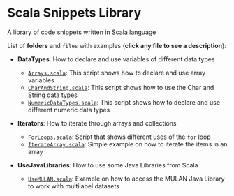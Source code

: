 Scala Snippets Library
======================

A library of code snippets written in Scala language

List of **folders** and `files` with examples (**click any file to see a description**):

+ **DataTypes**: How to declare and use variables of different data types
    * [`Arrays.scala`](DataTypes/Arrays.md): This script shows how to declare and use array variables
    * [`CharAndString.scala`](DataTypes/CharAndString.md): This script shows how to use the Char and String data types
    * [`NumericDataTypes.scala`](DataTypes/NumericDataTypes.md): This script shows how to declare and use different numeric data types

+ **Iterators**: How to iterate through arrays and collections
    * [`ForLoops.scala`](Iterators/ForLoops.md): Script that shows different uses of the `for` loop
    * [`IterateArray.scala`](Iterators/IterateArray.md): Simple example on how to iterate the items in an array

+ **UseJavaLibraries**: How to use some Java Libraries from Scala
    * [`UseMULAN.scala`](UseJavaLibraries/UseMulan.md): Example on how to access the MULAN Java Library to work with multilabel datasets
    
  
